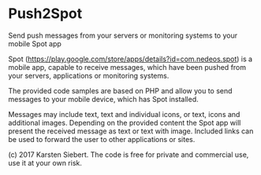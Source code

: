 # Push2Spot
Send push messages from your servers or monitoring systems to your mobile Spot app

Spot (https://play.google.com/store/apps/details?id=com.nedeos.spot) is a mobile app, capable to receive messages, which have been pushed from your servers, applications or monitoring systems.

The provided code samples are based on PHP and allow you to send messages to your mobile device, which has Spot installed.

Messages may include text, text and individual icons, or text, icons and additional images. Depending on the provided content the Spot app will present the received message as text or text with image. Included links can be used to forward the user to other applications or sites.

(c) 2017 Karsten Siebert. The code is free for private and commercial use, use it at your own risk. 
